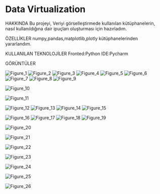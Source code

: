# Data Virtualization


HAKKINDA
 Bu projeyi, Veriyi görselleştirmede kullanılan kütüphanelerin, nasıl kullanıldığına dair ipuçları oluşturması için hazırladım.

ÖZELLİKLER
 numpy,pandas,matplotlib,plotly kütüphanelerinden yararlandım.

KULLANILAN TEKNOLOJİLER
 Fronted:Python
 IDE:Pycharm

GÖRÜNTÜLER


![Figure_1](https://github.com/user-attachments/assets/4dbd3885-8eae-4073-81e2-09342bea4c2d)
![Figure_2](https://github.com/user-attachments/assets/20236b82-562d-47ba-8dc2-80b2cd2025bc)
![Figure_3](https://github.com/user-attachments/assets/c1d52bf9-0f9d-427a-8f1a-17fc73144c43)
![Figure_4](https://github.com/user-attachments/assets/f07e25f5-b560-4fd4-88be-de318404b676)
![Figure_5](https://github.com/user-attachments/assets/d245da80-7ba2-40df-ac1e-c801ab9fdc22)
![Figure_6](https://github.com/user-attachments/assets/84cc9c1b-be16-47c0-bfe7-6de1128c27fe)
![Figure_7](https://github.com/user-attachments/assets/6060472b-5602-4702-bb8f-d1e1d8cd59a8)
![Figure_8](https://github.com/user-attachments/assets/0bb04daf-2bc9-4ff3-a0cf-73d71a460a36)
![Figure_9](https://github.com/user-attachments/assets/624a4fa4-6bf4-4b45-8662-6f6deb98dc08)

![Figure_10](https://github.com/user-attachments/assets/46801df9-1a9c-432e-aaf9-a24722735694)


![Figure_11](https://github.com/user-attachments/assets/e431f1cf-089d-441c-a645-5ce683d99a16)



![Figure_12](https://github.com/user-attachments/assets/6fe8a375-a504-41ec-b8af-61916575fcbc)
![Figure_13](https://github.com/user-attachments/assets/a66af697-e457-493b-8ac2-de3a08e59ddb)
![Figure_14](https://github.com/user-attachments/assets/c1401693-ff63-4aca-813b-a3425595e492)
![Figure_15](https://github.com/user-attachments/assets/3d1fa57a-4494-4c2a-967e-a66e4af32502)

![Figure_16](https://github.com/user-attachments/assets/65925f76-476b-435b-b440-37a7dff52534)
![Figure_17](https://github.com/user-attachments/assets/884f9fee-323d-4310-a441-76a8be3fd0f1)
![Figure_18](https://github.com/user-attachments/assets/437f1b08-d12c-46d5-8df3-5bfea4cb31f3)
![Figure_19](https://github.com/user-attachments/assets/6269b369-85c9-49ad-b313-68192b6dceb8)

![Figure_20](https://github.com/user-attachments/assets/7f146b49-ff11-44f4-9dad-1d71d439673e)


![Figure_21](https://github.com/user-attachments/assets/f0f47106-8289-438a-87e7-f71868f322b8)

![Figure_22](https://github.com/user-attachments/assets/f4c82989-217f-4c9b-9ba3-cce310249630)


![Figure_23](https://github.com/user-attachments/assets/2a32ec50-76ca-457f-8c9f-3a520394f404)

![Figure_24](https://github.com/user-attachments/assets/e4851af5-2ac4-462f-a48a-e18706a75a17)


![Figure_25](https://github.com/user-attachments/assets/19240caa-fcdc-4c6c-985f-904aefb5516d)


![Figure_26](https://github.com/user-attachments/assets/46990ce9-5ec5-4b01-a4be-31b7cf6e82f0)



























